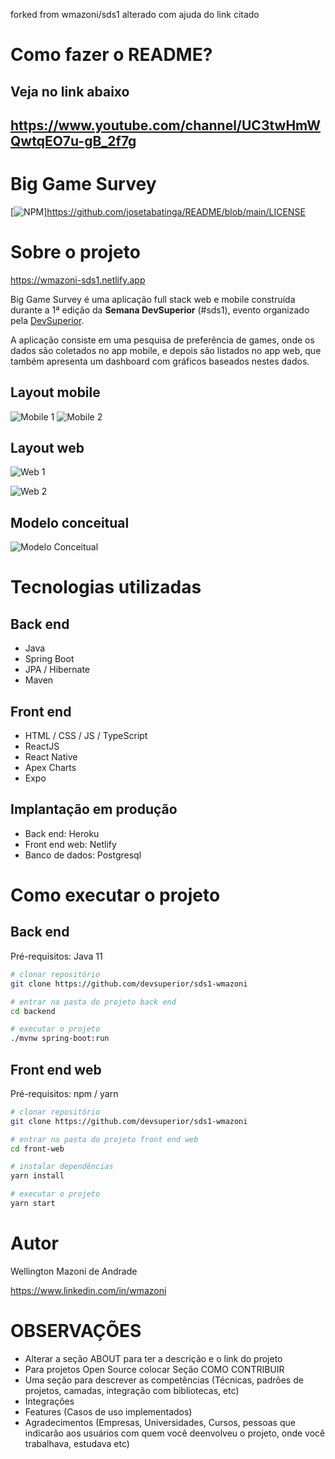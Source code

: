 forked from wmazoni/sds1
alterado com ajuda do link citado

# Como fazer o README? 
## Veja no link abaixo
## https://www.youtube.com/channel/UC3twHmWQwtqEO7u-gB_2f7g

# Big Game Survey 
[![NPM](https://img.shields.io/npm/l/react)]https://github.com/josetabatinga/README/blob/main/LICENSE 

# Sobre o projeto

https://wmazoni-sds1.netlify.app

Big Game Survey é uma aplicação full stack web e mobile construída durante a 1ª edição da **Semana DevSuperior** (#sds1), evento organizado pela [DevSuperior](https://devsuperior.com "Site da DevSuperior").

A aplicação consiste em uma pesquisa de preferência de games, onde os dados são coletados no app mobile, e depois são listados no app web, que também apresenta um dashboard com gráficos baseados nestes dados.

## Layout mobile
![Mobile 1](https://github.com/acenelio/assets/raw/main/sds1/mobile1.png) ![Mobile 2](https://github.com/acenelio/assets/raw/main/sds1/mobile2.png)

## Layout web
![Web 1](https://github.com/acenelio/assets/raw/main/sds1/web1.png)

![Web 2](https://github.com/acenelio/assets/raw/main/sds1/web2.png)

## Modelo conceitual
![Modelo Conceitual](https://github.com/acenelio/assets/raw/main/sds1/modelo-conceitual.png)

# Tecnologias utilizadas
## Back end
- Java
- Spring Boot
- JPA / Hibernate
- Maven
## Front end
- HTML / CSS / JS / TypeScript
- ReactJS
- React Native
- Apex Charts
- Expo
## Implantação em produção
- Back end: Heroku
- Front end web: Netlify
- Banco de dados: Postgresql

# Como executar o projeto

## Back end
Pré-requisitos: Java 11

```bash
# clonar repositório
git clone https://github.com/devsuperior/sds1-wmazoni

# entrar na pasta do projeto back end
cd backend

# executar o projeto
./mvnw spring-boot:run
```

## Front end web
Pré-requisitos: npm / yarn

```bash
# clonar repositório
git clone https://github.com/devsuperior/sds1-wmazoni

# entrar na pasta do projeto front end web
cd front-web

# instalar dependências
yarn install

# executar o projeto
yarn start
```

# Autor

Wellington Mazoni de Andrade

https://www.linkedin.com/in/wmazoni

# OBSERVAÇÕES
- Alterar a seção ABOUT para ter a descrição e o link do projeto
- Para projetos Open Source colocar Seção COMO CONTRIBUIR
- Uma seção para descrever as competências (Técnicas, padrões de projetos, camadas, integração com bibliotecas, etc)
- Integrações
- Features (Casos de uso implementados)
- Agradecimentos (Empresas, Universidades, Cursos, pessoas que indicarão aos usuários com quem você deenvolveu o projeto, onde você trabalhava, estudava etc)
